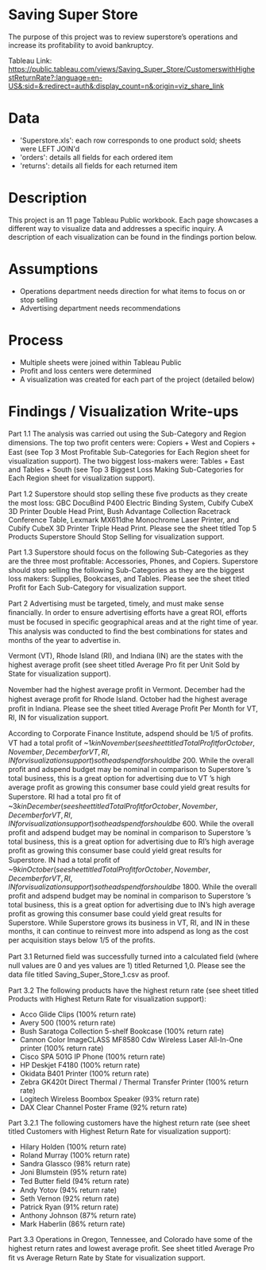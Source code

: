 # Saving Super Store
The purpose of this project was to review superstore’s operations and increase its profitability to avoid bankruptcy.

Tableau Link: https://public.tableau.com/views/Saving_Super_Store/CustomerswithHighestReturnRate?:language=en-US&:sid=&:redirect=auth&:display_count=n&:origin=viz_share_link

# Data
* 'Superstore.xls': each row corresponds to one product sold; sheets were LEFT JOIN'd
* 'orders': details all fields for each ordered item
* 'returns': details all fields for each returned item

# Description
This project is an 11 page Tableau Public workbook. Each page showcases a different way to visualize data and addresses a specific inquiry. A description of each visualization can be found in the findings portion below.

# Assumptions
* Operations department needs direction for what items to focus on or stop selling
* Advertising department needs recommendations

# Process
* Multiple sheets were joined within Tableau Public
* Profit and loss centers were determined
* A visualization was created for each part of the project (detailed below)

# Findings / Visualization Write-ups
Part 1.1 The analysis was carried out using the Sub-Category and Region dimensions. The top two proﬁt centers were: Copiers + West and Copiers + East (see Top 3 Most Proﬁtable Sub-Categories for Each Region sheet for visualization support). The two biggest loss-makers were: Tables + East and Tables + South (see Top 3 Biggest Loss Making Sub-Categories for Each Region sheet for visualization support).

Part 1.2 Superstore should stop selling these ﬁve products as they create the most loss: GBC DocuBind P400 Electric Binding System, Cubify CubeX 3D Printer Double Head Print, Bush Advantage Collection Racetrack Conference Table, Lexmark MX611dhe Monochrome Laser Printer, and Cubify CubeX 3D Printer Triple Head Print. Please see the sheet titled Top 5 Products Superstore Should Stop Selling for visualization support.

Part 1.3 Superstore should focus on the following Sub-Categories as they are the three most proﬁtable: Accessories, Phones, and Copiers. Superstore should stop selling the following Sub-Categories as they are the biggest loss makers: Supplies, Bookcases, and Tables. Please see the sheet titled Proﬁt for Each Sub-Category for visualization support.

Part 2 Advertising must be targeted, timely, and must make sense ﬁnancially. In order to ensure advertising eﬀorts have a great ROI, eﬀorts must be focused in speciﬁc geographical areas and at the right time of year. This analysis was conducted to ﬁnd the best combinations for states and months of the year to advertise in.

Vermont (VT), Rhode Island (RI), and Indiana (IN) are the states with the highest average proﬁt (see sheet titled Average Pro ﬁt per Unit Sold by State for visualization support).

November had the highest average proﬁt in Vermont. December had the highest average proﬁt for Rhode Island. October had the highest average proﬁt in Indiana. Please see the sheet titled Average Proﬁt Per Month for VT, RI, IN for visualization support.

According to Corporate Finance Institute, adspend should be 1/5 of proﬁts. VT had a total proﬁt of ~$1k in November (see sheet titled Total Proﬁt for October, November, December for VT, RI, IN for visualization support) so the adspend for should be ~$200. While the overall proﬁt and adspend budget may be nominal in comparison to Superstore ’s total business, this is a great option for advertising due to VT ’s high average proﬁt as growing this consumer base could yield great results for Superstore. RI had a total pro ﬁt of ~$3k in December (see sheet titled Total Proﬁt for October, November, December for VT, RI, IN for visualization support) so the adspend for should be ~$600. While the overall proﬁt and adspend budget may be nominal in comparison to Superstore ’s total business, this is a great option for advertising due to RI’s high average proﬁt as growing this consumer base could yield great results for Superstore. IN had a total proﬁt of ~$9k in October (see sheet titled Total Proﬁt for October, November, December for VT, RI, IN for visualization support) so the adspend for should be ~$1800. While the overall proﬁt and adspend budget may be nominal in comparison to Superstore ’s total business, this is a great option for advertising due to IN’s high average proﬁt as growing this consumer base could yield great results for Superstore. While Superstore grows its business in VT, RI, and IN in these months, it can continue to reinvest more into adspend as long as the cost per acquisition stays below 1/5 of the proﬁts.

Part 3.1 Returned ﬁeld was successfully turned into a calculated ﬁeld (where null values are 0 and yes values are 1) titled Returned 1,0. Please see the data ﬁle titled Saving_Super_Store_1.csv as proof.

Part 3.2 The following products have the highest return rate (see sheet titled Products with Highest Return Rate for visualization support):

* Acco Glide Clips (100% return rate)
* Avery 500 (100% return rate)
* Bush Saratoga Collection 5-shelf Bookcase (100% return rate)
* Cannon Color ImageCLASS MF8580 Cdw Wireless Laser All-In-One printer (100% return rate)
* Cisco SPA 501G IP Phone (100% return rate)
* HP Deskjet F4180 (100% return rate)
* Okidata B401 Printer (100% return rate)
* Zebra GK420t Direct Thermal / Thermal Transfer Printer (100% return rate)
* Logitech Wireless Boombox Speaker (93% return rate)
* DAX Clear Channel Poster Frame (92% return rate)

Part 3.2.1 The following customers have the highest return rate (see sheet titled Customers with Highest Return Rate for visualization support):

* Hilary Holden (100% return rate)
* Roland Murray (100% return rate)
* Sandra Glassco (98% return rate)
* Joni Blumstein (95% return rate)
* Ted Butter ﬁeld (94% return rate)
* Andy Yotov (94% return rate)
* Seth Vernon (92% return rate)
* Patrick Ryan (91% return rate)
* Anthony Johnson (87% return rate)
* Mark Haberlin (86% return rate)

Part 3.3 Operations in Oregon, Tennessee, and Colorado have some of the highest return rates and lowest average proﬁt. See sheet titled Average Pro ﬁt vs Average Return Rate by State for visualization support.
